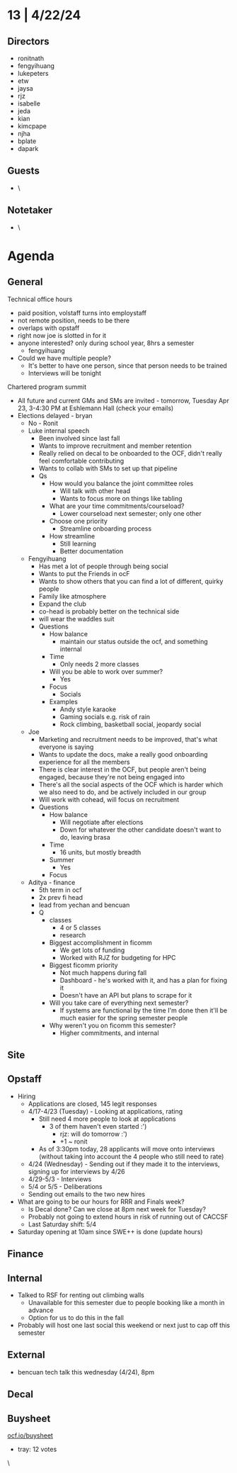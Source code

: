 # 13 | 4/22/24

## Directors

* ronitnath
* fengyihuang
* lukepeters
* etw
* jaysa
* rjz
* isabelle
* jeda
* kian
* kimcpape
* njha
* bplate
* dapark


## Guests

* \


## Notetaker

* \

# Agenda

## General

Technical office hours

* paid position, volstaff turns into employstaff
* not remote position, needs to be there
* overlaps with opstaff
* right now joe is slotted in for it
* anyone interested? only during school year, 8hrs a semester
  * fengyihuang
* Could we have multiple people?
  * It's better to have one person, since that person needs to be trained
  * Interviews will be tonight

Chartered program summit

* All future and current GMs and SMs are invited - tomorrow, Tuesday Apr 23, 3-4:30 PM at Eshlemann Hall (check your emails)
* Elections delayed - bryan
  * No - Ronit
  * Luke internal speech
    * Been involved since last fall
    * Wants to improve recruitment and member retention
    * Really relied on decal to be onboarded to the OCF, didn't really feel comfortable contributing
    * Wants to collab with SMs to set up that pipeline
    * Qs
      * How would you balance the joint committee roles
        * Will talk with other head
        * Wants to focus more on things like tabling
      * What are your time commitments/courseload?
        * Lower courseload next semester; only one other
      * Choose one priority
        * Streamline onboarding process
      * How streamline
        * Still learning
        * Better documentation
  * Fengyihuang
    * Has met a lot of people through being social
    * Wants to put the Friends in ocF
    * Wants to show others that you can find a lot of different, quirky people
    * Family like atmosphere
    * Expand the club
    * co-head is probably better on the technical side
    * will wear the waddles suit
    * Questions
      * How balance
        * maintain our status outside the ocf, and something internal
      * Time
        * Only needs 2 more classes
      * Will you be able to work over summer?
        * Yes
      * Focus
        * Socials
      * Examples
        * Andy style karaoke
        * Gaming socials e.g. risk of rain
        * Rock climbing, basketball social, jeopardy social
  * Joe
    * Marketing and recruitment needs to be improved, that's what everyone is saying
    * Wants to update the docs, make a really good onboarding experience for all the members
    * There is clear interest in the OCF, but people aren't being engaged, because they're not being engaged into
    * There's all the social aspects of the OCF which is harder which we also need to do, and be actively included in our group
    * Will work with cohead, will focus on recruitment
    * Questions
      * How balance
        * Will negotiate after elections
        * Down for whatever the other candidate doesn't want to do, leaving brasa
      * Time
        * 16 units, but mostly breadth
      * Summer
        * Yes
      * Focus
  * Aditya - finance
    * 5th term in ocf
    * 2x prev fi head
    * lead from yechan and bencuan
    * Q
      * classes
        * 4 or 5 classes
        * research
      * Biggest accomplishment in ficomm
        * We get lots of funding
        * Worked with RJZ for budgeting for HPC
      * Biggest ficomm priority
        * Not much happens during fall
        * Dashboard - he's worked with it, and has a plan for fixing it
        * Doesn't have an API but plans to scrape for it
      * Will you take care of everything next semester?
        * If systems are functional by the time I'm done then it'll be much easier for the spring semester people
      * Why weren't you on ficomm this semester?
        * Higher commitments, and internal

## Site

## Opstaff

* Hiring
  * Applications are closed, 145 legit responses
  * 4/17-4/23 (Tuesday) - Looking at applications, rating
    * Still need 4 more people to look at applications
      * 3 of them haven't even started :')
        * rjz: will do tomorrow :')
        * +1 \~ ronit
    * As of 3:30pm today, 28 applicants will move onto interviews (without taking into account the 4 people who still need to rate)
  * 4/24 (Wednesday) - Sending out if they made it to the interviews, signing up for interviews by 4/26
  * 4/29-5/3 - Interviews
  * 5/4 or 5/5 - Deliberations
  * Sending out emails to the two new hires
* What are going to be our hours for RRR and Finals week?
  * Is Decal done? Can we close at 8pm next week for Tuesday?
  * Probably not going to extend hours in risk of running out of CACCSF
  * Last Saturday shift: 5/4
* Saturday opening at 10am since SWE++ is done (update hours)

## Finance

## Internal

* Talked to RSF for renting out climbing walls
  * Unavailable for this semester due to people booking like a month in advance
  * Option for us to do this in the fall
* Probably will host one last social this weekend or next just to cap off this semester

## External

* bencuan tech talk this wednesday (4/24), 8pm

## Decal

## Buysheet

[ocf.io/buysheet](https://ocf.io/buysheet)

* tray: 12 votes


\
